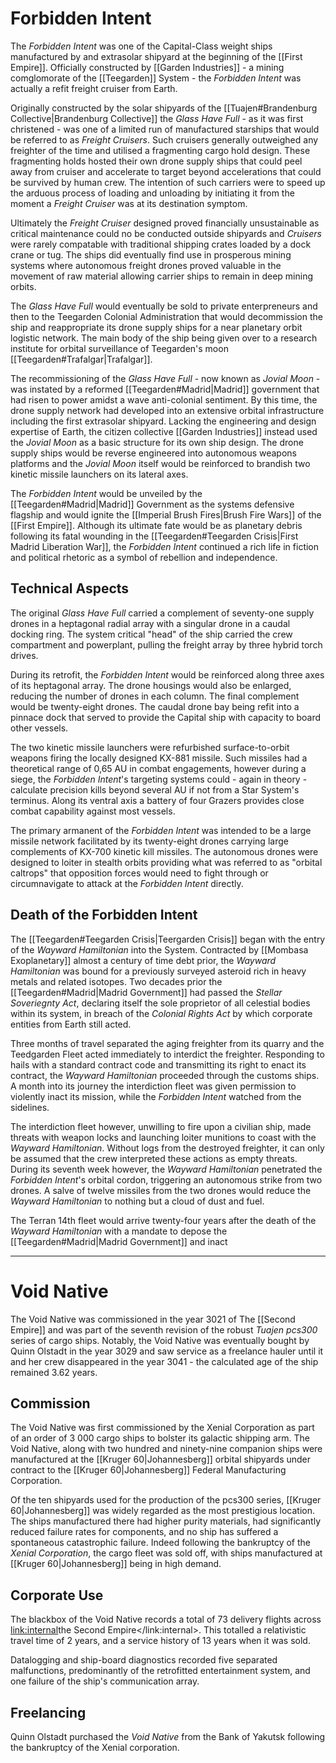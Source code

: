 # Forbidden Intent

The *Forbidden Intent* was one of the Capital-Class weight ships manufactured by and extrasolar shipyard at the beginning of the [[First Empire]]. Officially constructed by [[Garden Industries]] - a mining comglomorate of the [[Teegarden]] System - the *Forbidden Intent* was actually a refit freight cruiser from Earth. 

Originally constructed by the solar shipyards of the [[Tuajen#Brandenburg Collective|Brandenburg Collective]] the *Glass Have Full* - as it was first christened - was one of a limited run of manufactured starships that would be referred to as *Freight Cruisers*. Such cruisers generally outweighed any freighter of the time and utilised a fragmenting cargo hold design. These fragmenting holds hosted their own drone supply ships that could peel away from cruiser and accelerate to target beyond accelerations that could be survived by human crew. The intention of such carriers were to speed up the arduous process of loading and unloading by initiating it from the moment a *Freight Cruiser* was at its destination symptom.   

Ultimately the *Freight Cruiser* designed proved financially unsustainable as critical maintenance could no be conducted outside shipyards and *Cruisers* were rarely compatable with traditional shipping crates loaded by a dock crane or tug. The ships did eventually find use in prosperous mining systems where autonomous freight drones proved valuable in the movement of raw material allowing carrier ships to remain in deep mining orbits.

The *Glass Have Full* would eventually be sold to private enterpreneurs and then to the Teegarden Colonial Administration that would decommission the ship and reappropriate its drone supply ships for a near planetary orbit logistic network. The main body of the ship being given over to a research institute for orbital surveillance of Teegarden's moon [[Teegarden#Trafalgar|Trafalgar]].

The recommissioning of the *Glass Have Full* - now known as *Jovial Moon* - was instated by a reformed [[Teegarden#Madrid|Madrid]] government that had risen to power amidst a wave anti-colonial sentiment. By this time, the drone supply network had developed into an extensive orbital infrastructure including the first extrasolar shipyard. Lacking the engineering and design expertise of Earth, the citizen collective [[Garden Industries]] instead used the *Jovial Moon* as a basic structure for its own ship design. The drone supply ships would be reverse engineered into autonomous weapons platforms and the *Jovial Moon* itself would be reinforced to brandish two kinetic missile launchers on its lateral axes. 

The *Forbidden Intent* would be unveiled by the [[Teegarden#Madrid|Madrid]] Government as the systems defensive flagship and would ignite the [[Imperial Brush Fires|Brush Fire Wars]] of the [[First Empire]]. Although its ultimate fate would be as planetary debris following its fatal wounding in the [[Teegarden#Teegarden Crisis|First Madrid Liberation War]], the *Forbidden Intent* continued a rich life in fiction and political rhetoric as a symbol of rebellion and independence.

## Technical Aspects

The original *Glass Have Full* carried a complement of seventy-one supply drones in a heptagonal radial array with a singular drone in a caudal docking ring. The system critical "head" of the ship carried the crew compartment and powerplant, pulling the freight array by three hybrid torch drives.

During its retrofit, the *Forbidden Intent* would be reinforced along three axes of its heptagonal array. The drone housings would also be enlarged, reducing the number of drones in each column. The final complement would be twenty-eight drones. The caudal drone bay being refit into a pinnace dock that served to provide the Capital ship with capacity to board other vessels.  

The two kinetic missile launchers were refurbished surface-to-orbit weapons firing the locally designed KX-881 missile. Such missiles had a theoretical range of 0,65 AU in combat engagements, however during a siege, the *Forbidden Intent*'s targeting systems could - again in theory - calculate precision kills beyond several AU if not from a Star System's terminus. Along its ventral axis a battery of four Grazers provides close combat capability against most vessels.

The primary armanent of the *Forbidden Intent* was intended to be a large missile network facilitated by its twenty-eight drones carrying large complements of KX-700 kinetic kill missiles. The autonomous drones were designed to loiter in stealth orbits providing what was referred to as "orbital caltrops" that opposition forces would need to fight through or circumnavigate to attack at the *Forbidden Intent* directly.

## Death of the Forbidden Intent 

The [[Teegarden#Teegarden Crisis|Teergarden Crisis]] began with the entry of the *Wayward Hamiltonian* into the System. Contracted by [[Mombasa Exoplanetary]] almost a century of time debt prior, the *Wayward Hamiltonian* was bound for a previously surveyed asteroid rich in heavy metals and related isotopes. Two decades prior the [[Teegarden#Madrid|Madrid Government]] had passed the *Stellar Soveriegnty Act*, declaring itself the sole proprietor of all celestial bodies within its system, in breach of the *Colonial Rights Act* by which corporate entities from Earth still acted.  

Three months of travel separated the aging freighter from its quarry and the Teedgarden Fleet acted immediately to interdict the freighter. Responding to hails with a standard contract code and transmitting its right to enact its contract, the *Wayward Hamiltonian* proceeded through the customs ships. A month into its journey the interdiction fleet was given permission to violently inact its mission, while the *Forbidden Intent* watched from the sidelines.   

The interdiction fleet however, unwilling to fire upon a civilian ship, made threats with weapon locks and launching loiter munitions to coast with the *Wayward Hamiltonian*. Without logs from the destroyed freighter, it can only be assumed that the crew interpreted these actions as empty threats. During its seventh week however, the *Wayward Hamiltonian* penetrated the *Forbidden Intent*'s orbital cordon, triggering an autonomous strike from two drones. A salve of twelve missiles from the two drones would reduce the *Wayward Hamiltonian* to nothing but a cloud of dust and fuel.

The Terran 14th fleet would arrive twenty-four years after the death of the *Wayward Hamiltonian* with a mandate to depose the [[Teegarden#Madrid|Madrid Government]] and inact 

***

# Void Native

The Void Native was commissioned in the year 3021 of The [[Second Empire]] and was part of the seventh revision of the robust *Tuajen pcs300* series of cargo ships. Notably, the Void Native was eventually bought by Quinn Olstadt in the year 3029 and saw service as a freelance hauler until it and her crew disappeared in the year 3041 - the calculated age of the ship remained 3.62 years.

## Commission

The Void Native was first commissioned by the Xenial Corporation as part of an order of 3 000 cargo ships to bolster its galactic shipping arm.
The Void Native, along with two hundred and ninety-nine companion ships were manufactured at the [[Kruger 60|Johannesberg]] orbital shipyards under contract to the [[Kruger 60|Johannesberg]] Federal Manufacturing Corporation.

Of the ten shipyards used for the production of the pcs300 series, [[Kruger 60|Johannesberg]] was widely regarded as the most prestigious location.
The ships manufactured there had higher purity materials, had significantly reduced failure rates for components, and no ship has suffered a spontaneous catastrophic failure.
Indeed following the bankruptcy of the *Xenial Corporation*, the cargo fleet was sold off, with ships manufactured at [[Kruger 60|Johannesberg]] being in high demand.

## Corporate Use

The blackbox of the Void Native records a total of 73 delivery flights across <link:internal>the Second Empire</link:internal>.
This totalled a relativistic travel time of 2 years, and a service history of 13 years when it was sold.

Datalogging and ship-board diagnostics recorded five separated malfunctions, predominantly of the retrofitted entertainment system, and one failure of the ship's communication array.

## Freelancing

Quinn Olstadt purchased the *Void Native* from the Bank of Yakutsk following the bankruptcy of the Xenial corporation.